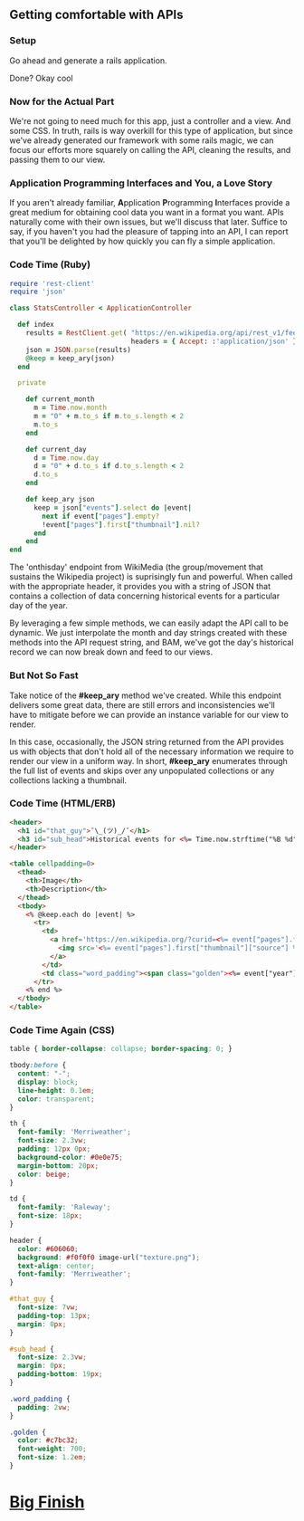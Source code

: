 ## Getting comfortable with APIs

### Setup

Go ahead and generate a rails application.

Done? Okay cool

### Now for the Actual Part

We're not going to need much for this app, just a controller and a view. And some CSS. In truth, rails is way overkill for this type of application, but since we've already generated our framework with some rails magic, we can focus our efforts more squarely on calling the API, cleaning the results, and passing them to our view.

### Application Programming Interfaces and You, a Love Story

If you aren't already familiar, **A**pplication **P**rogramming **I**nterfaces provide a great medium for obtaining cool data you want in a format you want. APIs naturally come with their own issues, but we'll discuss that later. Suffice to say, if you haven't you had the pleasure of tapping into an API, I can report that you'll be delighted by how quickly you can fly a simple application.

### Code Time (Ruby)

```ruby
require 'rest-client'
require 'json'

class StatsController < ApplicationController

  def index
    results = RestClient.get( "https://en.wikipedia.org/api/rest_v1/feed/onthisday/all/#{current_month}/#{current_day}",
                              headers = { Accept: :'application/json' } )
    json = JSON.parse(results)
    @keep = keep_ary(json)
  end

  private

    def current_month
      m = Time.now.month
      m = "0" + m.to_s if m.to_s.length < 2
      m.to_s
    end

    def current_day
      d = Time.now.day
      d = "0" + d.to_s if d.to_s.length < 2
      d.to_s
    end

    def keep_ary json
      keep = json["events"].select do |event|
        next if event["pages"].empty?
        !event["pages"].first["thumbnail"].nil?
      end
    end
end
```

The 'onthisday' endpoint from WikiMedia (the group/movement that sustains the Wikipedia project) is suprisingly fun and powerful. When called with the appropriate header, it provides you with a string of JSON that contains a collection of data concerning historical events for a particular day of the year.

By leveraging a few simple methods, we can easily adapt the API call to be dynamic. We just interpolate the month and day strings created with these methods into the API request string, and BAM, we've got the day's historical record we can now break down and feed to our views.

### But Not So Fast

Take notice of the **#keep_ary** method we've created. While this endpoint delivers some great data, there are still errors and inconsistencies we'll have to mitigate before we can provide an instance variable for our view to render.

In this case, occasionally, the JSON string returned from the API provides us with objects that don't hold all of the necessary information we require to render our view in a uniform way. In short, **#keep_ary** enumerates through the full list of events and skips over any unpopulated collections or any collections lacking a thumbnail.

### Code Time (HTML/ERB)

```html
<header>
  <h1 id="that_guy">¯\_(ツ)_/¯</h1>
  <h3 id="sub_head">Historical events for <%= Time.now.strftime("%B %d") %></h3>
</header>

<table cellpadding=0>
  <thead>
    <th>Image</th>
    <th>Description</th>
  </thead>
  <tbody>
    <% @keep.each do |event| %>
      <tr>
        <td>
          <a href='https://en.wikipedia.org/?curid=<%= event["pages"].first["pageid"] %>' target='_blank'>
            <img src='<%= event["pages"].first["thumbnail"]["source"] %>' width='200'>
          </a>
        </td>
        <td class="word_padding"><span class="golden"><%= event["year"] %></span> — <%= event["text"] %></td>
      </tr>
    <% end %>
  </tbody>
</table>
```

### Code Time Again (CSS)

```css
table { border-collapse: collapse; border-spacing: 0; }

tbody:before {
  content: "-";
  display: block;
  line-height: 0.1em;
  color: transparent;
}

th {
  font-family: 'Merriweather';
  font-size: 2.3vw;
  padding: 12px 0px;
  background-color: #0e0e75;
  margin-bottom: 20px;
  color: beige;
}

td {
  font-family: 'Raleway';
  font-size: 18px;
}

header {
  color: #606060;
  background: #f0f0f0 image-url("texture.png");
  text-align: center;
  font-family: 'Merriweather';
}

#that_guy {
  font-size: 7vw;
  padding-top: 13px;
  margin: 0px;
}

#sub_head {
  font-size: 2.3vw;
  margin: 0px;
  padding-bottom: 19px;
}

.word_padding {
  padding: 2vw;
}

.golden {
  color: #c7bc32;
  font-weight: 700;
  font-size: 1.2em;
}
```

<h1><a href="http://www.historically.co/" target="_blank">Big Finish</a></h1>
